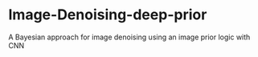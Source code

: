# Image-Denoising-deep-prior
A Bayesian approach for image denoising using an image prior logic with CNN
